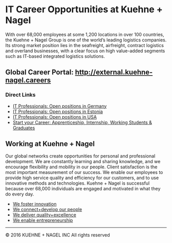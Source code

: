 # IT Career Opportunities at Kuehne + Nagel

With over 68,000 employees at some 1,200 locations in over 100 countries, the Kuehne + Nagel Group is one of the world’s leading logistics companies. Its strong market position lies in the seafreight, airfreight, contract logistics and overland businesses, with a clear focus on high value-added segments such as IT-based integrated logistics solutions.

## Global Career Portal: __http://external.kuehne-nagel.careers__

### Direct Links

* [IT Professionals: Open positions in Germany](http://external.kuehne-nagel.careers/search/query?where=Germany&cat=111&top=50)
* [IT Professionals: Open positions in Estonia](http://external.kuehne-nagel.careers/search/query?where=Estonia&cat=111&top=50)
* [IT Professionals: Open positions in USA](https://www.kuehne-nagel.apply2jobs.com/ProfExt/index.cfm?fuseaction=mExternal.showSearchInterface)
* [Start your Career: Apprenticeship, Internship, Working Students & Graduates](http://www.kn-portal.com/about_us/careers/start_your_career/students_graduates/)
 
## Working at Kuehne + Nagel

Our global networks create opportunities for personal and professional development. We are constantly learning and sharing knowledge, and we encourage flexibility and mobility in our people.
Client satisfaction is the most important measurement of our success. We enable our employees to provide high service quality and efficiency for our customers, and to use innovative methods and technologies.
Kuehne + Nagel is successful because over 68,000 individuals are engaged and motivated in what they do every day.

* [We foster innovation](http://www.kn-portal.com/about_us/careers/working-kn/we_foster_innovation/)
* [We connect+develop our people](http://www.kn-portal.com/about_us/careers/working-kn/connect/)
* [We deliver quality+excellence](http://www.kn-portal.com/about_us/careers/working-kn/we_deliver_quality_and_excellence/)
* [We enable entrepreneurship](http://www.kn-portal.com/about_us/careers/working-kn/we_enable_entrepreneurship/)

<hr>

© 2016 KUEHNE + NAGEL INC All rights reserved
